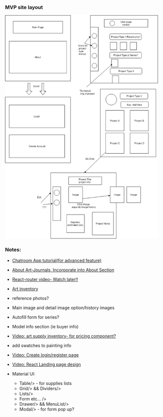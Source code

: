 ### MVP site layout

![alt text](src/assets/img/CapstoneLayout1.png "MVP web layout")

### Notes:

* [Chatroom App tutorial(for advanced feature)](https://www.freecodecamp.org/news/full-react-course-how-to-build-a-chat-room/)

* [About Art-Journals, Incorporate into About Section](https://mixedmedia.club/what-is-an-art-journal/)

* [React-router video- Watch later!!](https://www.youtube.com/watch?v=91F8reC8kvo)

* [Art inventory](https://www.artworkarchive.com/blog/6-simple-steps-to-knock-out-your-art-inventory-project)

* reference photos?
* Main image and detail image option/history images
* Autofill form for series?
* Model info section (ie buyer info)

* [Video: art supply inventory- for pricing component?](https://www.youtube.com/watch?v=IooOXXAa3DU)

* add swatches to painting info

* [Video: Create login/register page](https://www.youtube.com/watch?v=OWYxMCfcTbY)

* [Video: React Landing page design](https://www.youtube.com/watch?v=n8iA18R76jk)

* Material UI:
    * Table/> - for supplies lists
    * Grid/> && Dividers/>
    * Lists/>
    * Form etc... />
    * Drawer/> && MenuList/>
    * Modal/> - for form pop up?
